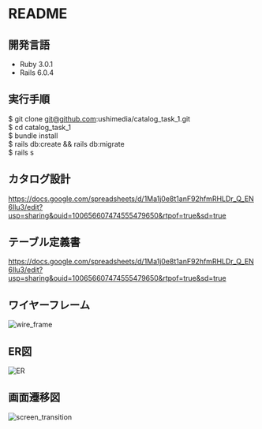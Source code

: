 # README

## 開発言語
 * Ruby 3.0.1
 * Rails 6.0.4

## 実行手順
 $ git clone git@github.com:ushimedia/catalog_task_1.git  
 $ cd catalog_task_1  
 $ bundle install  
 $ rails db:create && rails db:migrate  
 $ rails s  

## カタログ設計
https://docs.google.com/spreadsheets/d/1Ma1j0e8t1anF92hfmRHLDr_Q_EN6Ilu3/edit?usp=sharing&ouid=100656607474555479650&rtpof=true&sd=true

## テーブル定義書
https://docs.google.com/spreadsheets/d/1Ma1j0e8t1anF92hfmRHLDr_Q_EN6Ilu3/edit?usp=sharing&ouid=100656607474555479650&rtpof=true&sd=true

## ワイヤーフレーム
![wire_frame](https://user-images.githubusercontent.com/103015276/168026964-203b2d76-9c77-4e71-a1f7-d9be07ad7f9d.png)

## ER図
![ER](https://user-images.githubusercontent.com/103015276/168027048-d454323a-a1dc-4cfc-bcf7-af88818423ea.png)

## 画面遷移図
![screen_transition](https://user-images.githubusercontent.com/103015276/168027133-6b0adfae-e2df-48a3-bd24-d48d1f17c85a.png)
